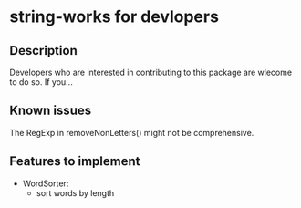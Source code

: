 # string-works for devlopers

## Description
Developers who are interested in contributing to this package are wlecome to do so. If you...

## Known issues
The RegExp in removeNonLetters() might not be comprehensive.

## Features to implement
- WordSorter:
  - sort words by length